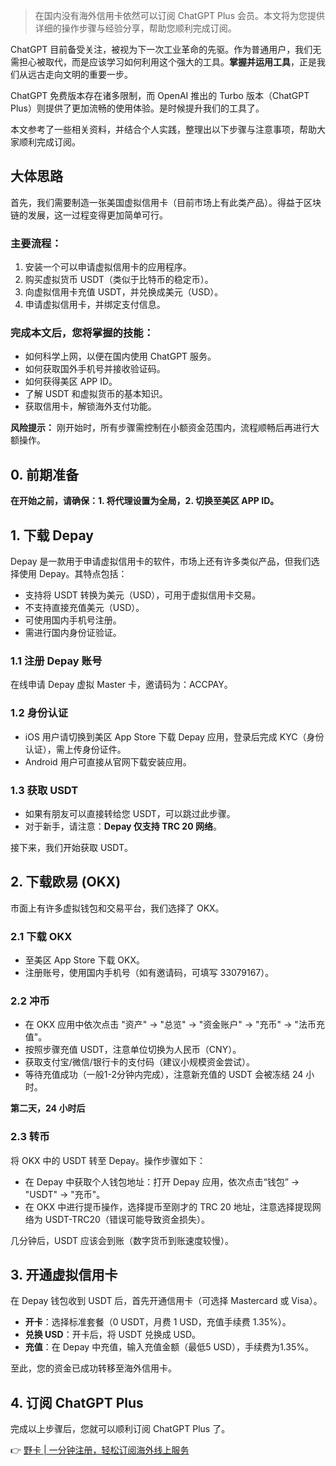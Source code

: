 > 在国内没有海外信用卡依然可以订阅 ChatGPT Plus 会员。本文将为您提供详细的操作步骤与经验分享，帮助您顺利完成订阅。

ChatGPT 目前备受关注，被视为下一次工业革命的先驱。作为普通用户，我们无需担心被取代，而是应该学习如何利用这个强大的工具。**掌握并运用工具**，正是我们从远古走向文明的重要一步。

ChatGPT 免费版本存在诸多限制，而 OpenAI 推出的 Turbo 版本（ChatGPT Plus）则提供了更加流畅的使用体验。是时候提升我们的工具了。

本文参考了一些相关资料，并结合个人实践，整理出以下步骤与注意事项，帮助大家顺利完成订阅。

## 大体思路

首先，我们需要制造一张美国虚拟信用卡（目前市场上有此类产品）。得益于区块链的发展，这一过程变得更加简单可行。

### 主要流程：

1. 安装一个可以申请虚拟信用卡的应用程序。
2. 购买虚拟货币 USDT（类似于比特币的稳定币）。
3. 向虚拟信用卡充值 USDT，并兑换成美元（USD）。
4. 申请虚拟信用卡，并绑定支付信息。

### 完成本文后，您将掌握的技能：

- 如何科学上网，以便在国内使用 ChatGPT 服务。
- 如何获取国外手机号并接收验证码。
- 如何获得美区 APP ID。
- 了解 USDT 和虚拟货币的基本知识。
- 获取信用卡，解锁海外支付功能。

**风险提示：** 刚开始时，所有步骤需控制在小额资金范围内，流程顺畅后再进行大额操作。

## 0. 前期准备

**在开始之前，请确保：1. 将代理设置为全局，2. 切换至美区 APP ID。**

## 1. 下载 Depay

Depay 是一款用于申请虚拟信用卡的软件，市场上还有许多类似产品，但我们选择使用 Depay。其特点包括：

- 支持将 USDT 转换为美元（USD），可用于虚拟信用卡交易。
- 不支持直接充值美元（USD）。
- 可使用国内手机号注册。
- 需进行国内身份证验证。

### 1.1 注册 Depay 账号

在线申请 Depay 虚拟 Master 卡，邀请码为：ACCPAY。

### 1.2 身份认证

- iOS 用户请切换到美区 App Store 下载 Depay 应用，登录后完成 KYC（身份认证），需上传身份证件。
- Android 用户可直接从官网下载安装应用。

### 1.3 获取 USDT

- 如果有朋友可以直接转给您 USDT，可以跳过此步骤。
- 对于新手，请注意：**Depay 仅支持 TRC 20 网络**。

接下来，我们开始获取 USDT。

## 2. 下载欧易 (OKX)

市面上有许多虚拟钱包和交易平台，我们选择了 OKX。

### 2.1 下载 OKX

- 至美区 App Store 下载 OKX。
- 注册账号，使用国内手机号（如有邀请码，可填写 33079167）。

### 2.2 冲币

- 在 OKX 应用中依次点击 "资产" -> "总览" -> "资金账户" -> "充币" -> "法币充值"。
- 按照步骤充值 USDT，注意单位切换为人民币（CNY）。
- 获取支付宝/微信/银行卡的支付码（建议小规模资金尝试）。
- 等待充值成功（一般1-2分钟内完成），注意新充值的 USDT 会被冻结 24 小时。

**第二天，24 小时后**

### 2.3 转币

将 OKX 中的 USDT 转至 Depay。操作步骤如下：

- 在 Depay 中获取个人钱包地址：打开 Depay 应用，依次点击“钱包” -> "USDT" -> "充币"。
- 在 OKX 中进行提币操作，选择提币至刚才的 TRC 20 地址，注意选择提现网络为 USDT-TRC20（错误可能导致资金损失）。

几分钟后，USDT 应该会到账（数字货币到账速度较慢）。

## 3. 开通虚拟信用卡

在 Depay 钱包收到 USDT 后，首先开通信用卡（可选择 Mastercard 或 Visa）。

- **开卡**：选择标准套餐（0 USDT，月费 1 USD，充值手续费 1.35%）。
- **兑换 USD**：开卡后，将 USDT 兑换成 USD。
- **充值**：在 Depay 中充值，输入充值金额（最低5 USD），手续费为1.35%。

至此，您的资金已成功转移至海外信用卡。

## 4. 订阅 ChatGPT Plus

完成以上步骤后，您就可以顺利订阅 ChatGPT Plus 了。

👉 [野卡 | 一分钟注册，轻松订阅海外线上服务](https://bit.ly/bewildcard)